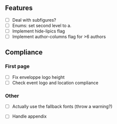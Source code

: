 
## Features

- [ ] Deal with subfigures?
- [ ] Enums: set second level to a.
- [ ] Implement hide-lipics flag
- [ ] Implement author-columns flag for >6 authors

## Compliance

### First page

- [ ] Fix enveloppe logo height
- [ ] Check event logo and location compliance

### Other

- [ ] Actually use the fallback fonts (throw a warning?)
- [ ] Handle appendix


